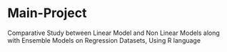 # Main-Project
Comparative Study between Linear Model and Non Linear Models along with Ensemble Models on Regression Datasets, Using R language
